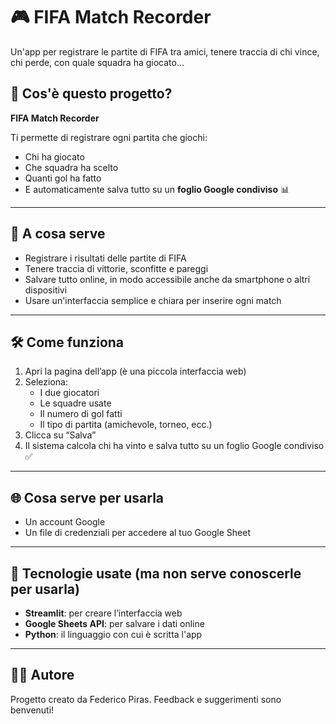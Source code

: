 # 🎮 FIFA Match Recorder

Un'app per registrare le partite di FIFA tra amici, tenere traccia di chi vince, chi perde, con quale squadra ha giocato...

## 📌 Cos'è questo progetto?

**FIFA Match Recorder** 

Ti permette di registrare ogni partita che giochi:
- Chi ha giocato
- Che squadra ha scelto
- Quanti gol ha fatto
- E automaticamente salva tutto su un **foglio Google condiviso** 📊

---

## 🎯 A cosa serve

- Registrare i risultati delle partite di FIFA
- Tenere traccia di vittorie, sconfitte e pareggi
- Salvare tutto online, in modo accessibile anche da smartphone o altri dispositivi
- Usare un'interfaccia semplice e chiara per inserire ogni match

---

## 🛠 Come funziona

1. Apri la pagina dell’app (è una piccola interfaccia web)
2. Seleziona:
   - I due giocatori
   - Le squadre usate
   - Il numero di gol fatti
   - Il tipo di partita (amichevole, torneo, ecc.)
3. Clicca su “Salva”
4. Il sistema calcola chi ha vinto e salva tutto su un foglio Google condiviso ✅

---

## 🌐 Cosa serve per usarla

- Un account Google
- Un file di credenziali per accedere al tuo Google Sheet 


---

## 🚀 Tecnologie usate (ma non serve conoscerle per usarla)

- **Streamlit**: per creare l’interfaccia web
- **Google Sheets API**: per salvare i dati online
- **Python**: il linguaggio con cui è scritta l'app

---

## 👨‍💻 Autore

Progetto creato da Federico Piras.
Feedback e suggerimenti sono benvenuti!
